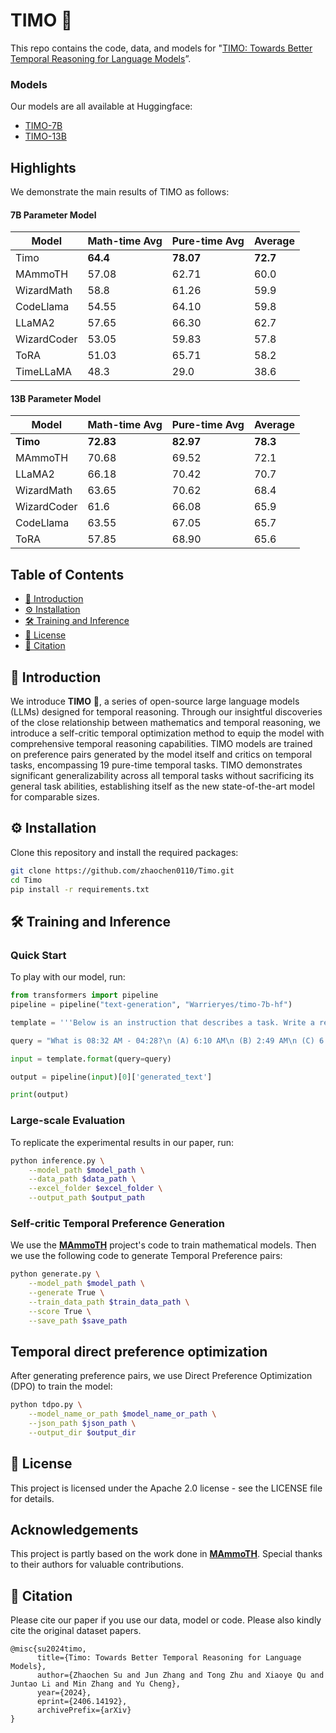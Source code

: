 # **TIMO** 🌱
This repo contains the code, data, and models for "[TIMO: Towards Better Temporal Reasoning for Language Models](https://arxiv.org/pdf/2406.14192)”.

### Models
Our models are all available at Huggingface:

- [TIMO-7B](https://huggingface.co/Warrieryes/timo-7b-hf)
- [TIMO-13B](https://huggingface.co/Warrieryes/timo-13b-hf)

## Highlights
We demonstrate the main results of TIMO as follows:

#### 7B Parameter Model

| Model       | Math-time Avg | Pure-time Avg | Average  |
| ----------- | ------------- | ------------- | -------- |
| Timo        | **64.4**      | **78.07**     | **72.7** |
| MAmmoTH     | 57.08         | 62.71         | 60.0     |
| WizardMath  | 58.8          | 61.26         | 59.9     |
| CodeLlama   | 54.55         | 64.10         | 59.8     |
| LLaMA2      | 57.65         | 66.30         | 62.7     |
| WizardCoder | 53.05         | 59.83         | 57.8     |
| ToRA        | 51.03         | 65.71         | 58.2     |
| TimeLLaMA   | 48.3          | 29.0          | 38.6     |

#### 13B Parameter Model

| Model       | Math-time Avg | Pure-time Avg | Average  |
| ----------- | ------------- | ------------- | -------- |
| **Timo**    | **72.83**     | **82.97**     | **78.3** |
| MAmmoTH     | 70.68         | 69.52         | 72.1     |
| LLaMA2      | 66.18         | 70.42         | 70.7     |
| WizardMath  | 63.65         | 70.62         | 68.4     |
| WizardCoder | 61.6          | 66.08         | 65.9     |
| CodeLlama   | 63.55         | 67.05         | 65.7     |
| ToRA        | 57.85         | 68.90         | 65.6     |

## **Table of Contents**

- [📌 Introduction](#introduction)
- [⚙️ Installation](#installation)
- [🛠️ Training and Inference](#training-and-inference)
- [📜 License](#license)
- [📖 Citation](#citation)

## 📌 **Introduction**
We introduce **TIMO** 🌱, a series of open-source large language models (LLMs) designed for temporal reasoning. Through our insightful discoveries of the close relationship between mathematics and temporal reasoning, we introduce a self-critic temporal optimization method to equip the model with comprehensive temporal reasoning capabilities. TIMO models are trained on preference pairs generated by the model itself and critics on temporal tasks, encompassing 19 pure-time temporal tasks. TIMO demonstrates significant generalizability across all temporal tasks without sacrificing its general task abilities, establishing itself as the new state-of-the-art model for comparable sizes.

## ⚙️ **Installation**

Clone this repository and install the required packages:

```bash
git clone https://github.com/zhaochen0110/Timo.git
cd Timo
pip install -r requirements.txt
```

## 🛠️ **Training and Inference**

### **Quick Start**
To play with our model, run:

```python
from transformers import pipeline
pipeline = pipeline("text-generation", "Warrieryes/timo-7b-hf")

template = '''Below is an instruction that describes a task. Write a response that appropriately completes the request.\n\n### Instruction:\n{query}\n\n### Response:'''

query = "What is 08:32 AM - 04:28?\n (A) 6:10 AM\n (B) 2:49 AM\n (C) 6:17 AM\n (D) 4:04 AM"

input = template.format(query=query)

output = pipeline(input)[0]['generated_text']

print(output)
```

### **Large-scale Evaluation**

To replicate the experimental results in our paper, run:

```bash
python inference.py \
    --model_path $model_path \
    --data_path $data_path \
    --excel_folder $excel_folder \
    --output_path $output_path 
```


### **Self-critic Temporal Preference Generation**

We use the **[MAmmoTH](https://github.com/TIGER-AI-Lab/MAmmoTH)** project's code to train mathematical models. Then we use the following code to generate Temporal Preference pairs:

```bash
python generate.py \
    --model_path $model_path \
    --generate True \
    --train_data_path $train_data_path \
    --score True \
    --save_path $save_path
```

## Temporal direct preference optimization

After generating preference pairs, we use Direct Preference Optimization (DPO) to train the model:
```bash
python tdpo.py \
    --model_name_or_path $model_name_or_path \
    --json_path $json_path \
    --output_dir $output_dir 
```

## 📜 License

This project is licensed under the Apache 2.0 license - see the LICENSE file for details.

## Acknowledgements

This project is partly based on the work done in **[MAmmoTH](https://github.com/TIGER-AI-Lab/MAmmoTH)**. Special thanks to their authors for valuable contributions.


## **📖 Citation**

Please cite our paper if you use our data, model or code. Please also kindly cite the original dataset papers. 

```
@misc{su2024timo,
      title={Timo: Towards Better Temporal Reasoning for Language Models}, 
      author={Zhaochen Su and Jun Zhang and Tong Zhu and Xiaoye Qu and Juntao Li and Min Zhang and Yu Cheng},
      year={2024},
      eprint={2406.14192},
      archivePrefix={arXiv}
}
```

